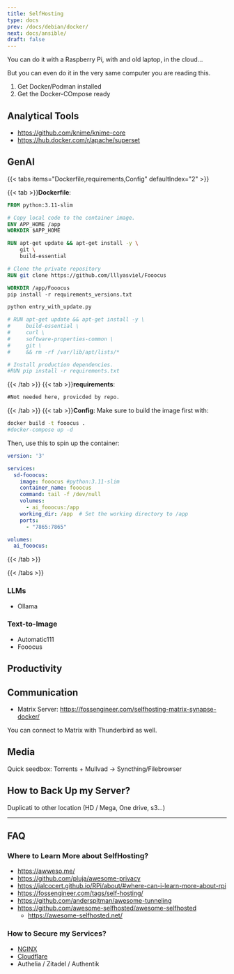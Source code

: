 ```yaml
---
title: SelfHosting
type: docs
prev: /docs/debian/docker/
next: docs/ansible/
draft: false
---
```



You can do it with a Raspberry Pi, with and old laptop, in the cloud...

But you can even do it in the very same computer you are reading this.

1. Get Docker/Podman installed
2. Get the Docker-COmpose ready



## Analytical Tools

* https://github.com/knime/knime-core
* https://hub.docker.com/r/apache/superset


## GenAI

{{< tabs items="Dockerfile,requirements,Config" defaultIndex="2" >}}

  {{< tab >}}**Dockerfile**: 
  
```Dockerfile
FROM python:3.11-slim

# Copy local code to the container image.
ENV APP_HOME /app
WORKDIR $APP_HOME

RUN apt-get update && apt-get install -y \
    git \
    build-essential

# Clone the private repository
RUN git clone https://github.com/lllyasviel/Fooocus

WORKDIR /app/Fooocus
pip install -r requirements_versions.txt

python entry_with_update.py

# RUN apt-get update && apt-get install -y \
#     build-essential \
#     curl \
#     software-properties-common \
#     git \
#     && rm -rf /var/lib/apt/lists/*

# Install production dependencies.
#RUN pip install -r requirements.txt
```

  {{< /tab >}}
  {{< tab >}}**requirements**:
  
```txt
#Not needed here, provicded by repo.
```
  {{< /tab >}}
  {{< tab >}}**Config**:
Make sure to build the image first with:

```sh
docker build -t fooocus .
#docker-compose up -d
```
Then, use this to spin up the container:

```yml
version: '3'

services:
  sd-fooocus:
    image: fooocus #python:3.11-slim
    container_name: fooocus
    command: tail -f /dev/null
    volumes:
      - ai_fooocus:/app
    working_dir: /app  # Set the working directory to /app
    ports:
      - "7865:7865"

volumes:
  ai_fooocus:
```
  {{< /tab >}}

{{< /tabs >}}



### LLMs

* Ollama

### Text-to-Image

* Automatic111
* Fooocus

## Productivity

## Communication

* Matrix Server: https://fossengineer.com/selfhosting-matrix-synapse-docker/

You can connect to Matrix with Thunderbird as well.

## Media

Quick seedbox: Torrents + Mullvad -> Syncthing/Filebrowser

## How to Back Up my Server?

Duplicati to other location (HD / Mega, One drive, s3...)

---

## FAQ

### Where to Learn More about SelfHosting?

* <https://awweso.me/>
* <https://github.com/pluja/awesome-privacy>
* <https://jalcocert.github.io/RPi/about/#where-can-i-learn-more-about-rpi>
* <https://fossengineer.com/tags/self-hosting/>
* <https://github.com/anderspitman/awesome-tunneling>
* <https://github.com/awesome-selfhosted/awesome-selfhosted>
    * <https://awesome-selfhosted.net/>

### How to Secure my Services?

* [NGINX](https://fossengineer.com/selfhosting-nginx-proxy-manager-docker/)
* [Cloudflare](https://fossengineer.com/selfhosting-cloudflared-tunnel-docker/)
* Authelia / Zitadel / Authentik